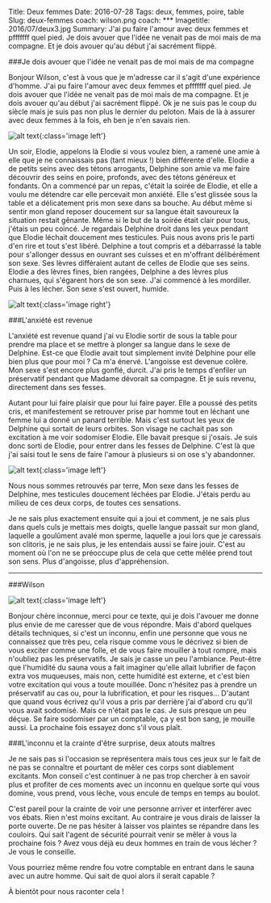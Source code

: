 Title: Deux femmes
Date: 2016-07-28
Tags: deux, femmes, poire, table 
Slug: deux-femmes
coach: wilson.png
coach: ***
Imagetitle: 2016/07/deux3.jpg
Summary: J'ai pu faire l'amour avec deux femmes et pfffffff quel pied. Je dois avouer que l'idée ne venait pas de moi mais de ma compagne. Et je dois avouer qu'au début j'ai sacrément flippé.

###Je dois avouer que l'idée ne venait pas de moi mais de ma compagne

Bonjour Wilson, c'est à vous que je m'adresse car il s'agit d'une expérience d'homme. J'ai pu faire l'amour avec deux femmes et pfffffff quel pied. Je dois avouer que l'idée ne venait pas de moi mais de ma compagne. Et je dois avouer qu'au début j'ai sacrément flippé. Ok je ne suis pas le coup du siècle mais je suis pas non plus le dernier du peloton. Mais de là à assurer avec deux femmes à la fois, eh ben je n'en savais rien. 

![alt text](/theme/images/2016/07/deux4.jpg "Deux"){:class='image left'}

Un soir, Elodie, appelons là Elodie si vous voulez bien, a ramené une amie à elle que je ne connaissais pas (tant mieux !) bien différente d'elle. Elodie a de petits seins avec des tétons arrogants, Delphine son amie va me faire découvrir des seins en poire, profonds, avec des tétons généreux et fondants. On a commencé par un repas, c'était la soirée de Elodie, et elle a voulu me détendre car elle percevait mon anxiété. Elle s'est glissée sous la table et a délicatement pris mon sexe dans sa bouche. Au début même si sentir mon gland reposer doucement sur sa langue était savoureux la situation restait gênante. Même si le but de la soirée était clair pour tous, j'étais un peu coincé. Je regardais Delphine droit dans les yeux pendant que Elodie léchait doucement mes testicules. Puis nous avons pris le parti d'en rire et tout s'est libéré. Delphine a tout compris et a débarrassé la table pour s'allonger dessus en ouvrant ses cuisses et en m'offrant délibérément son sexe. Ses lèvres différaient autant de celles de Elodie que ses seins. Elodie a des lèvres fines, bien rangées, Delphine a des lèvres plus charnues, qui s'égarent hors de son sexe. J'ai commencé à les mordiller. Puis à les lécher. Son sexe s'est ouvert, humide.   

![alt text](/theme/images/2016/07/deux.jpg "Deux"){:class='image right'}

###L'anxiété est revenue

L'anxiété est revenue quand j'ai vu Elodie sortir de sous la table pour prendre ma place et se mettre à plonger sa langue dans le sexe de Delphine. Est-ce que Elodie avait tout simplement invité Delphine pour elle bien plus que pour moi ? Ca m'a énervé. L'angoisse est devenue colère. Mon sexe s'est encore plus gonflé, durcit. J'ai pris le temps d'enfiler un préservatif pendant que Madame dévorait sa compagne. Et je suis revenu, directement dans ses fesses. 

Autant pour lui faire plaisir que pour lui faire payer. Elle a poussé des petits cris, et manifestement se retrouver prise par homme tout en léchant une femme lui a donné un panard terrible. Mais c'est surtout les yeux de Delphine qui sortait de leurs orbites. Son visage ne cachait pas son excitation à me voir sodomiser Elodie. Elle bavait presque si j'osais. Je suis donc sorti de Elodie, pour entrer dans les fesses de Delphine. C'est là que j'ai saisi tout le sens de faire l'amour à plusieurs si on ose s'y abandonner. 

![alt text](/theme/images/2016/07/deux2.gif "Deux"){:class='image left'}

Nous nous sommes retrouvés par terre, Mon sexe dans les fesses de Delphine, mes testicules doucement léchées par Elodie. J'étais perdu au milieu de ces deux corps, de toutes ces sensations. 

Je ne sais plus exactement ensuite qui a joui et comment, je ne sais plus dans quels culs je mettais mes doigts, quelle langue passait sur mon gland, laquelle a goulûment avalé mon sperme, laquelle a joui lors que je caressais son clitoris, je ne sais plus, je les entendais aussi se faire jouir. C'est au moment où l'on ne se préoccupe plus de cela que cette mêlée prend tout son sens. Plus d'angoisse, plus d'appréhension. 


---

###Wilson 

![alt text](/theme/images/wilson.png "Wilson"){:class='image left'}

Bonjour chère inconnue, merci pour ce texte, qui je dois l'avouer me donne plus envie de me caresser que de vous répondre. Mais d'abord quelques détails techniques, si c'est un inconnu, enfin une personne que vous ne connaissez que très peu, cela risque comme vous le décrivez si bien de vous exciter comme une folle, et de vous faire mouiller à tout rompre, mais n'oubliez pas les préservatifs. Je sais je casse un peu l'ambiance. Peut-être que l'humidité du sauna vous a fait imaginer qu'elle allait lubrifier de façon extra vos muqueuses, mais non, cette humidité est externe, et c'est bien votre excitation qui vous a toute mouillée. Donc n'hésitez pas à prendre un préservatif au cas ou, pour la lubrification, et pour les risques... D'autant que quand vous écrivez qu'il vous a pris par derrière j'ai d'abord cru qu'il vous avait sodomisé. Mais ce n'était pas le cas. Je suis presque un peu déçue. Se faire sodomiser par un comptable, ça y est bon sang, je mouille aussi. La prochaine fois essayez donc s'il vous plaît. 

###L'inconnu et la crainte d'être surprise, deux atouts maîtres

Je ne sais pas si l'occasion se représentera mais tous ces jeux sur le fait de ne pas se connaître et pourtant de mêler ces corps sont diablement excitants. Mon conseil c'est continuer à ne pas trop chercher à en savoir plus et profiter de ces moments avec un inconnu en quelque sorte qui vous domine, vous prend, vous lèche, vous encule de temps en temps au boulot.  

C'est pareil pour la crainte de voir une personne arriver et interférer avec vos ébats. Rien n'est moins excitant. Au contraire je vous dirais de laisser la porte ouverte. De ne pas hésiter à laisser vos plaintes se répandre dans les couloirs. Qui sait l'agent de sécurité pourrait venir se mêler à vous la prochaine fois ? Avez vous déjà eu deux hommes en train de vous lécher ? Je vous le conseille. 

Vous pourriez même rendre fou votre comptable en entrant dans le sauna avec un autre homme. Qui sait de quoi alors il serait capable ? 

À bientôt pour nous raconter cela !

